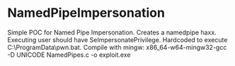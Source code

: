 # NamedPipeImpersonation

Simple POC for Named Pipe Impersonation.
Creates a namedpipe haxx.
Executing user should have SeImpersonatePrivilege.
Hardcoded to execute C:\ProgramData\pwn.bat.
Compile with mingw: x86_64-w64-mingw32-gcc -D UNICODE NamedPipes.c -o exploit.exe
